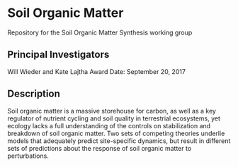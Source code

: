 # Soil Organic Matter

Repository for the Soil Organic Matter Synthesis working group

## Principal Investigators

Will Wieder and Kate Lajtha
Award Date: September 20, 2017

## Description

Soil organic matter is a massive storehouse for carbon, as well as a key regulator of nutrient cycling and soil quality in terrestrial ecosystems, yet ecology lacks a full understanding of the controls on stabilization and breakdown of soil organic matter. Two sets of competing theories underlie models that adequately predict site-specific dynamics, but result in different sets of predictions about the response of soil organic matter to perturbations.

